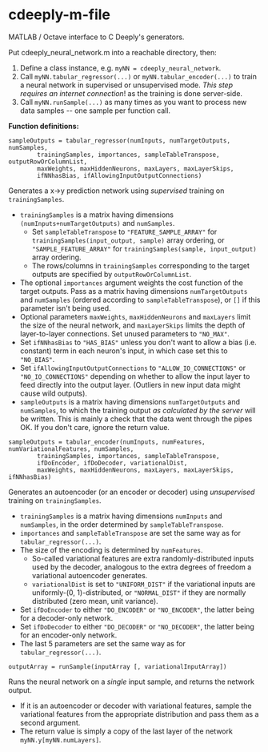 # cdeeply-m-file
MATLAB / Octave interface to C Deeply's generators.

Put cdeeply_neural_network.m into a reachable directory, then:

1) Define a class instance, e.g. `myNN = cdeeply_neural_network`.
2) Call `myNN.tabular_regressor(...)` or `myNN.tabular_encoder(...)` to train a neural network in supervised or unsupervised mode.  *This step requires an internet connection*! as the training is done server-side.
3) Call `myNN.runSample(...)` as many times as you want to process new data samples -- one sample per function call.

**Function definitions:**

`sampleOutputs = tabular_regressor(numInputs, numTargetOutputs, numSamples,`  
`        trainingSamples, importances, sampleTableTranspose, outputRowOrColumnList,`  
`        maxWeights, maxHiddenNeurons, maxLayers, maxLayerSkips,`  
`        ifNNhasBias, ifAllowingInputOutputConnections)`

Generates a x->y prediction network using *supervised* training on `trainingSamples`.
* `trainingSamples` is a matrix having dimensions `(numInputs+numTargetOutputs)` and `numSamples`.
  * Set `sampleTableTranspose` to `"FEATURE_SAMPLE_ARRAY"` for `trainingSamples(input_output, sample)` array ordering, or `"SAMPLE_FEATURE_ARRAY"` for `trainingSamples(sample, input_output)` array ordering.
  * The rows/columns in `trainingSamples` corresponding to the target outputs are specified by `outputRowOrColumnList`.
* The optional `importances` argument weights the cost function of the target outputs.  Pass as a matrix having dimensions `numTargetOutputs` and `numSamples` (ordered according to `sampleTableTranspose`), or `[]` if this parameter isn't being used.
* Optional parameters `maxWeights`, `maxHiddenNeurons` and `maxLayers` limit the size of the neural network, and `maxLayerSkips` limits the depth of layer-to-layer connections.  Set unused parameters to `"NO_MAX"`.
* Set `ifNNhasBias` to `"HAS_BIAS"` unless you don't want to allow a bias (i.e. constant) term in each neuron's input, in which case set this to `"NO_BIAS"`.
* Set `ifAllowingInputOutputConnections` to `"ALLOW_IO_CONNECTIONS"` or `"NO_IO_CONNECTIONS"` depending on whether to allow the input layer to feed directly into the output layer.  (Outliers in new input data might cause wild outputs).
* `sampleOutputs` is a matrix having dimensions `numTargetOutputs` and `numSamples`, to which the training output *as calculated by the server* will be written.  This is mainly a check that the data went through the pipes OK.  If you don't care, ignore the return value.

`sampleOutputs = tabular_encoder(numInputs, numFeatures, numVariationalFeatures, numSamples,`  
`        trainingSamples, importances, sampleTableTranspose,`  
`        ifDoEncoder, ifDoDecoder, variationalDist,`  
`        maxWeights, maxHiddenNeurons, maxLayers, maxLayerSkips, ifNNhasBias)`

Generates an autoencoder (or an encoder or decoder) using *unsupervised* training on `trainingSamples`.
* `trainingSamples` is a matrix having dimensions `numInputs` and `numSamples`, in the order determined by `sampleTableTranspose`.
* `importances` and `sampleTableTranspose` are set the same way as for `tabular_regressor(...)`.
* The size of the encoding is determined by `numFeatures`.
  * So-called variational features are extra randomly-distributed inputs used by the decoder, analogous to the extra degrees of freedom a variational autoencoder generates.
  * `variationalDist` is set to `"UNIFORM_DIST"` if the variational inputs are uniformly-(0, 1)-distributed, or `"NORMAL_DIST"` if they are normally distributed (zero mean, unit variance).
* Set `ifDoEncoder` to either `"DO_ENCODER"` or `"NO_ENCODER"`, the latter being for a decoder-only network.
* Set `ifDoDecoder` to either `"DO_DECODER"` or `"NO_DECODER"`, the latter being for an encoder-only network.
* The last 5 parameters are set the same way as for `tabular_regressor(...)`.

`outputArray = runSample(inputArray [, variationalInputArray])`

Runs the neural network on a *single* input sample, and returns the network output.
* If it is an autoencoder or decoder with variational features, sample the variational features from the appropriate distribution and pass them as a second argument.
* The return value is simply a copy of the last layer of the network `myNN.y[myNN.numLayers]`.
